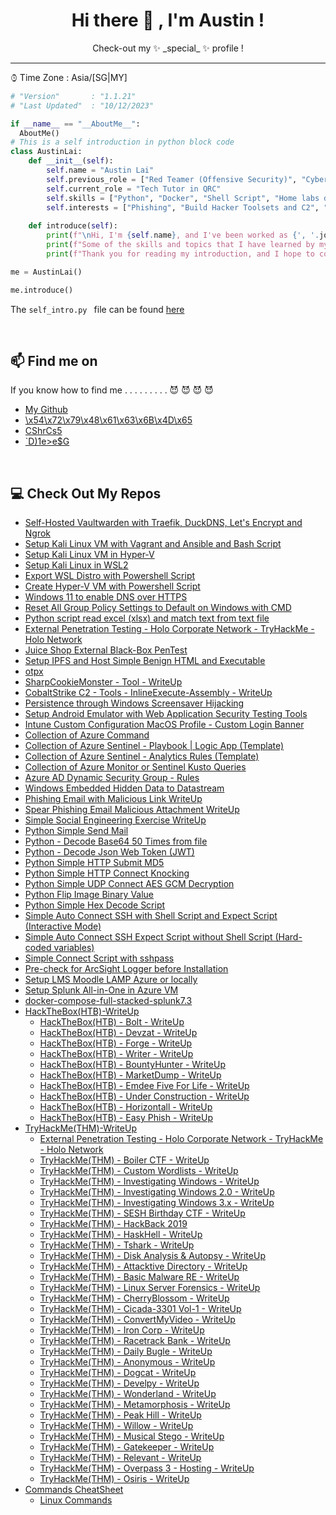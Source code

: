 <h1 align = "center"> Hi there 👋 , I'm Austin ! </h1>

<!-- Description -->

<div align="center"">
  Check-out my ✨ _special_ ✨ profile ! <br />
</div>

<!-- /Description -->

---

⌚︎ Time Zone   : Asia/\[SG\|MY\]

```python
# "Version"       : "1.1.21"
# "Last Updated"  : "10/12/2023"

if __name__ == "__AboutMe__":
  AboutMe()
# This is a self introduction in python block code
class AustinLai:
    def __init__(self):
        self.name = "Austin Lai"
        self.previous_role = ["Red Teamer (Offensive Security)", "CyberSecurity Engineer", "Network Engineer"]
        self.current_role = "Tech Tutor in QRC"
        self.skills = ["Python", "Docker", "Shell Script", "Home labs development"]
        self.interests = ["Phishing", "Build Hacker Toolsets and C2", "Malware development", "Web Application Security", "Penetration Testing"]
    
    def introduce(self):
        print(f"\nHi, I'm {self.name}, and I've been worked as {', '.join(self.previous_role)} for the past 6 years.\n")
        print(f"Some of the skills and topics that I have learned by myself are {', '.join(self.skills)}, {', '.join(self.interests)}.\n")
        print(f"Thank you for reading my introduction, and I hope to connect with you soon.\n")

me = AustinLai()

me.introduce()
```

The `self_intro.py ` file can be found [here](./self_intro.py)

<br />

## 📫 Find me on

If you know how to find me . . . . . . . . . 😈 😈 😈 😈

- [My Github](https://github.com/austin-lai)
- [\x54\x72\x79\x48\x61\x63\x6B\x4D\x65](https%3A%2F%2Ftryhackme.com%2Fp%2Faustin.lai)
  <!-- 58 -->
- [CShrCs5](64-YXVzdGluLmxhaS5jcmF6eUBnbWFpbC5jb20K)
  <!-- 91 -->
- [`D)1e>e$G](Crockford-D1T78W3K78QJYXVQEWQ6CRB3CNH6YVVB5SHPYV9FC5TQ6X39DRQ6RRB95SHQ4RBTF54G)

<br />

## 💻 Check Out My Repos

- [Self-Hosted Vaultwarden with Traefik, DuckDNS, Let's Encrypt and Ngrok](https://github.com/austin-lai/Self-Hosted-Vaultwarden-with-Traefik-and-Ngrok)
- [Setup Kali Linux VM with Vagrant and Ansible and Bash Script](https://github.com/austin-lai/Setup_Kali_Linux_VM_in_Hyper-V_with_Vagrant_Ansible_Bash_Script)
- [Setup Kali Linux VM in Hyper-V](https://github.com/austin-lai/Setup_Kali_Linux_VM_in_Hyper-V)
- [Setup Kali Linux in WSL2](https://github.com/austin-lai/Setup_Kali_Linux_in_WSL2)
- [Export WSL Distro with Powershell Script](https://github.com/austin-lai/Export_WSL_Distro_with_Powershell_Script)
- [Create Hyper-V VM with Powershell Script](https://github.com/austin-lai/Create_Hyper-V_VM_with_Powershell_Script)
- [Windows 11 to enable DNS over HTTPS](https://github.com/austin-lai/Windows_Enable_DNS_over_HTTPS)
- [Reset All Group Policy Settings to Default on Windows with CMD](https://github.com/austin-lai/Reset_All_Group_Policy_Settings_to_Default_on_Windows_with_CMD)
- [Python script read excel (xlsx) and match text from text file](https://github.com/austin-lai/python_script_read_excel_and_match_text_from_text_file)
- [External Penetration Testing - Holo Corporate Network - TryHackMe - Holo Network](https://github.com/austin-lai/External-Penetration-Testing-Holo-Corporate-Network-TryHackMe-Holo-Network)
- [Juice Shop External Black-Box PenTest](https://github.com/austin-lai/Juice-Shop-External-Black-Box-PenTest)
- [Setup IPFS and Host Simple Benign HTML and Executable](https://github.com/austin-lai/Setup-IPFS-and-Host-Simple-Benign-HTML-and-Executable)
- [otpx](https://github.com/austin-lai/otpx)
- [SharpCookieMonster - Tool - WriteUp](https://github.com/austin-lai/SharpCookieMonster-Tool-WriteUp)
- [CobaltStrike C2 - Tools - InlineExecute-Assembly - WriteUp](https://github.com/austin-lai/CobaltStrike-C2-Tools-InlineExecute-Assembly-WriteUp)
- [Persistence through Windows Screensaver Hijacking](https://github.com/austin-lai/Persistence-through-Windows-Screensaver-Hijacking)
- [Setup Android Emulator with Web Application Security Testing Tools](https://github.com/austin-lai/Setup-Android-Emulator-with-Web-Application-Security-Testing-Tools)
- [Intune Custom Configuration MacOS Profile - Custom Login Banner](https://github.com/austin-lai/Intune-Custom-Configuration-MacOS-Profile-Custom-Login-Banner)
- [Collection of Azure Command](https://github.com/austin-lai/Collection-of-Azure-Command)
- [Collection of Azure Sentinel - Playbook | Logic App (Template)](https://github.com/austin-lai/Collection-of-AzureSentinel-Playbook)
- [Collection of Azure Sentinel - Analytics Rules (Template)](https://github.com/austin-lai/Collection-of-AzureSentinel-AnalyticsRules-Template)
- [Collection of Azure Monitor or Sentinel Kusto Queries](https://github.com/austin-lai/Collection-of-Azure-Monitor-or-Sentinel-Kusto-Queries)
- [Azure AD Dynamic Security Group - Rules](https://github.com/austin-lai/Azure-AD-Dynamic-Security-Group-Rules)
- [Windows Embedded Hidden Data to Datastream](https://github.com/austin-lai/Windows-Embedded-Hidden-Data-to-Datastream)
- [Phishing Email with Malicious Link WriteUp](https://github.com/austin-lai/Phishing-Email-with-Malicious-Link-WriteUp)
- [Spear Phishing Email Malicious Attachment WriteUp](https://github.com/austin-lai/Spear-Phishing-Email-Malicious-Attachment-WriteUp)
- [Simple Social Engineering Exercise WriteUp](https://github.com/austin-lai/Simple-Social-Engineering-Exercise-WriteUp)
- [Python Simple Send Mail](https://github.com/austin-lai/Python-Simple-Send-Mail)
- [Python - Decode Base64 50 Times from file](https://github.com/austin-lai/Python-Decode-Base64-50-Times-from-file)
- [Python - Decode Json Web Token (JWT)](https://github.com/austin-lai/Python-Decode-Json-Web-Token-JWT)
- [Python Simple HTTP Submit MD5](https://github.com/austin-lai/Python-Simple-HTTP-Submit-MD5)
- [Python Simple HTTP Connect Knocking](https://github.com/austin-lai/Python-Simple-HTTP-Connect-Knocking)
- [Python Simple UDP Connect AES GCM Decryption](https://github.com/austin-lai/Python-Simple-UDP-Connect-AES-GCM-Decryption)
- [Python Flip Image Binary Value](https://github.com/austin-lai/Python-Flip-Image-Binary-Value)
- [Python Simple Hex Decode Script](https://github.com/austin-lai/Python-Simple-Hex-Decode-Script)
- [Simple Auto Connect SSH with Shell Script and Expect Script (Interactive Mode)](https://github.com/austin-lai/Simple-Auto-Connect-SSH-with-Shell-Script-and-Expect-Script-Interactive-Mode)
- [Simple Auto Connect SSH Expect Script without Shell Script (Hard-coded variables)](https://github.com/austin-lai/Simple-Auto-Connect-SSH-Expect-Script-without-Shell-Script-Hard-coded-variables)
- [Simple Connect Script with sshpass](https://github.com/austin-lai/Simple-Connect-Script-with-sshpass)
- [Pre-check for ArcSight Logger before Installation](https://github.com/austin-lai/Pre-check-for-ArcSight-Logger-before-Installation)
- [Setup LMS Moodle LAMP Azure or locally](https://github.com/austin-lai/Setup-LMS-Moodle-LAMP-Azure-or-locally)
- [Setup Splunk All-in-One in Azure VM](https://github.com/austin-lai/Setup-Splunk-All-in-One-in-Azure-VM)
- [docker-compose-full-stacked-splunk7.3](https://github.com/austin-lai/docker-compose-full-stacked-splunk7.3)
- [HackTheBox(HTB)-WriteUp](https://github.com/austin-lai/HackTheBox-WriteUp)
  - [HackTheBox(HTB) - Bolt - WriteUp](https://github.com/austin-lai/HackTheBox-WriteUp/tree/main/HackTheBox(HTB)-Bolt)
  - [HackTheBox(HTB) - Devzat - WriteUp](https://github.com/austin-lai/HackTheBox-WriteUp/tree/main/HackTheBox(HTB)-Devzat)
  - [HackTheBox(HTB) - Forge - WriteUp](https://github.com/austin-lai/HackTheBox-WriteUp/tree/main/HackTheBox(HTB)-Forge)
  - [HackTheBox(HTB) - Writer - WriteUp](https://github.com/austin-lai/HackTheBox-WriteUp/tree/main/HackTheBox(HTB)-Writer)
  - [HackTheBox(HTB) - BountyHunter - WriteUp](https://github.com/austin-lai/HackTheBox-WriteUp/tree/main/HackTheBox(HTB)-BountyHunter)
  - [HackTheBox(HTB) - MarketDump - WriteUp](https://github.com/austin-lai/HackTheBox-WriteUp/tree/main/HackTheBox(HTB)-Market%20Dump)
  - [HackTheBox(HTB) - Emdee Five For Life - WriteUp](https://github.com/austin-lai/HackTheBox-WriteUp/tree/main/HackTheBox(HTB)-Emdee%20Five%20For%20Life)
  - [HackTheBox(HTB) - Under Construction - WriteUp](https://github.com/austin-lai/HackTheBox-WriteUp/tree/main/HackTheBox(HTB)-Under%20Construction)
  - [HackTheBox(HTB) - Horizontall - WriteUp](https://github.com/austin-lai/HackTheBox-WriteUp/tree/main/HackTheBox(HTB)-Horizontall)
  - [HackTheBox(HTB) - Easy Phish - WriteUp](https://github.com/austin-lai/HackTheBox-WriteUp/tree/main/HackTheBox(HTB)-Easy%20Phish)
- [TryHackMe(THM)-WriteUp](https://github.com/austin-lai/TryHackMe-WriteUp)
  - [External Penetration Testing - Holo Corporate Network - TryHackMe - Holo Network](https://github.com/austin-lai/External-Penetration-Testing-Holo-Corporate-Network-TryHackMe-Holo-Network)
  - [TryHackMe(THM) - Boiler CTF - WriteUp](https://github.com/austin-lai/TryHackMe-WriteUp/tree/master/TryHackMe(THM)-Boiler%20CTF)
  - [TryHackMe(THM) - Custom Wordlists - WriteUp](https://github.com/austin-lai/TryHackMe-WriteUp/blob/master/TryHackMe(THM)-Custom%20Wordlists)
  - [TryHackMe(THM) - Investigating Windows - WriteUp](https://github.com/austin-lai/TryHackMe-WriteUp/tree/master/TryHackMe(THM)-Investigating%20Windows)
  - [TryHackMe(THM) - Investigating Windows 2.0 - WriteUp](https://github.com/austin-lai/TryHackMe-WriteUp/blob/master/TryHackMe(THM)-Investigating%20Windows%202.0)
  - [TryHackMe(THM) - Investigating Windows 3.x - WriteUp](https://github.com/austin-lai/TryHackMe-WriteUp/blob/master/TryHackMe(THM)-Investigating%20Windows%203.x)
  - [TryHackMe(THM) - SESH Birthday CTF - WriteUp](https://github.com/austin-lai/TryHackMe-WriteUp/tree/master/TryHackMe(THM)-SESH%20Birthday%20CTF)
  - [TryHackMe(THM) - HackBack 2019](https://github.com/austin-lai/TryHackMe-WriteUp/tree/master/TryHackMe(THM)-HackBack%202019)
  - [TryHackMe(THM) - HaskHell - WriteUp](https://github.com/austin-lai/TryHackMe-WriteUp/tree/master/TryHackMe(THM)-HaskHell)
  - [TryHackMe(THM) - Tshark - WriteUp](https://github.com/austin-lai/TryHackMe-WriteUp/tree/master/TryHackMe(THM)-Tshark)
  - [TryHackMe(THM) - Disk Analysis & Autopsy - WriteUp](https://github.com/austin-lai/TryHackMe-WriteUp/tree/master/TryHackMe(THM)-Disk%20Analysis%20%26%20Autopsy)
  - [TryHackMe(THM) - Attacktive Directory - WriteUp](https://github.com/austin-lai/TryHackMe-WriteUp/tree/master/TryHackMe(THM)-Attacktive%20Directory)
  - [TryHackMe(THM) - Basic Malware RE - WriteUp](https://github.com/austin-lai/TryHackMe-WriteUp/tree/master/TryHackMe(THM)-Basic%20Malware%20RE)
  - [TryHackMe(THM) - Linux Server Forensics - WriteUp](https://github.com/austin-lai/TryHackMe-WriteUp/tree/master/TryHackMe(THM)-Linux%20Server%20Forensics)
  - [TryHackMe(THM) - CherryBlossom - WriteUp](https://github.com/austin-lai/TryHackMe-WriteUp/tree/master/TryHackMe(THM)-CherryBlossom)
  - [TryHackMe(THM) - Cicada-3301 Vol-1 - WriteUp](https://github.com/austin-lai/TryHackMe-WriteUp/tree/master/TryHackMe(THM)-Cicada-3301%20Vol-1)
  - [TryHackMe(THM) - ConvertMyVideo - WriteUp](https://github.com/austin-lai/TryHackMe-WriteUp/tree/master/TryHackMe(THM)-ConvertMyVideo)
  - [TryHackMe(THM) - Iron Corp - WriteUp](https://github.com/austin-lai/TryHackMe-WriteUp/tree/master/TryHackMe(THM)-Iron%20Corp)
  - [TryHackMe(THM) - Racetrack Bank - WriteUp](https://github.com/austin-lai/TryHackMe-WriteUp/tree/master/TryHackMe(THM)-Racetrack%20Bank)
  - [TryHackMe(THM) - Daily Bugle - WriteUp](https://github.com/austin-lai/TryHackMe-WriteUp/tree/master/TryHackMe(THM)-Daily%20Bugle)
  - [TryHackMe(THM) - Anonymous - WriteUp](https://github.com/austin-lai/TryHackMe-WriteUp/tree/master/TryHackMe(THM)-Anonymous)
  - [TryHackMe(THM) - Dogcat - WriteUp](https://github.com/austin-lai/TryHackMe-WriteUp/tree/master/TryHackMe(THM)Dogcat)
  - [TryHackMe(THM) - Develpy - WriteUp](https://github.com/austin-lai/TryHackMe-WriteUp/tree/master/TryhackMe(THM)-Develpy)
  - [TryHackMe(THM) - Wonderland - WriteUp](https://github.com/austin-lai/TryHackMe-WriteUp/tree/master/TryHackMe(THM)-Wonderland)
  - [TryHackMe(THM) - Metamorphosis - WriteUp](https://github.com/austin-lai/TryHackMe-WriteUp/tree/master/TryHackMe(THM)-Metamorphosis)
  - [TryHackMe(THM) - Peak Hill - WriteUp](https://github.com/austin-lai/TryHackMe-WriteUp/tree/master/TryHackMe(THM)-Peak%20Hill)
  - [TryHackMe(THM) - Willow - WriteUp](https://github.com/austin-lai/TryHackMe-WriteUp/tree/master/TryHackMe(THM)-Willow)
  - [TryHackMe(THM) - Musical Stego - WriteUp](https://github.com/austin-lai/TryHackMe-WriteUp/tree/master/TryHackMe(THM)-MusicalStego)
  - [TryHackMe(THM) - Gatekeeper - WriteUp](https://github.com/austin-lai/TryHackMe-WriteUp/tree/master/TryHackMe(THM)-Gatekeeper)
  - [TryHackMe(THM) - Relevant - WriteUp](https://github.com/austin-lai/TryHackMe-WriteUp/blob/master/TryhackMe(THM)-Relevant)
  - [TryHackMe(THM) - Overpass 3 - Hosting - WriteUp](https://github.com/austin-lai/TryHackMe-WriteUp/tree/master/TryHackMe(THM)-Overpass%203%20-%20Hosting)
  - [TryHackMe(THM) - Osiris - WriteUp](https://github.com/austin-lai/TryHackMe-WriteUp/tree/master/TryHackMe(THM)-Osiris)
- [Commands CheatSheet](https://github.com/austin-lai/Command-CheatSheet)
    - [Linux Commands](https://github.com/austin-lai/Command-CheatSheet#linux-commands)

<br />

<!-- 

## 🌱 I’m currently learning

- [ ] Offensive Security --- TryHackMe, HackTheBox

-->



